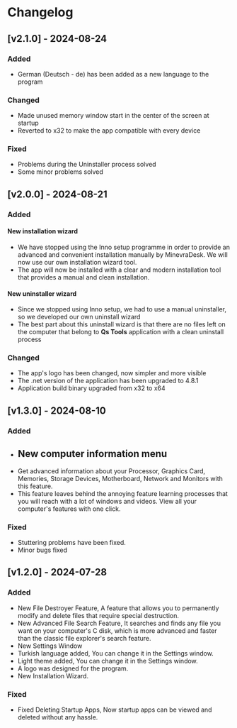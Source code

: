 # Changelog

## [v2.1.0] - 2024-08-24
### Added
- German (Deutsch - de) has been added as a new language to the program
### Changed
- Made unused memory window start in the center of the screen at startup
- Reverted to x32 to make the app compatible with every device
### Fixed
- Problems during the Uninstaller process solved
- Some minor problems solved

## [v2.0.0] - 2024-08-21
### Added
#### New installation wizard
- We have stopped using the Inno setup programme in order to provide an advanced and convenient installation manually by MinevraDesk. We will now use our own installation wizard tool.
- The app will now be installed with a clear and modern installation tool that provides a manual and clean installation.
#### New uninstaller wizard
- Since we stopped using Inno setup, we had to use a manual uninstaller, so we developed our own uninstall wizard
- The best part about this uninstall wizard is that there are no files left on the computer that belong to **Qs Tools** application with a clean uninstall process
### Changed
- The app's logo has been changed, now simpler and more visible
- The .net version of the application has been upgraded to 4.8.1
- Application build binary upgraded from x32 to x64

## [v1.3.0] - 2024-08-10
### Added
- ## New computer information menu
- Get advanced information about your Processor, Graphics Card, Memories, Storage Devices, Motherboard, Network and Monitors with this feature.
- This feature leaves behind the annoying feature learning processes that you will reach with a lot of windows and videos. View all your computer's features with one click.
### Fixed
- Stuttering problems have been fixed.
- Minor bugs fixed

## [v1.2.0] - 2024-07-28
### Added
- New File Destroyer Feature, A feature that allows you to permanently modify and delete files that require special destruction.
- New Advanced File Search Feature, It searches and finds any file you want on your computer's C disk, which is more advanced and faster than the classic file explorer's search feature.
- New Settings Window
- Turkish language added, You can change it in the Settings window.
- Light theme added, You can change it in the Settings window.
- A logo was designed for the program.
- New Installation Wizard.

### Fixed
- Fixed Deleting Startup Apps, Now startup apps can be viewed and deleted without any hassle.

